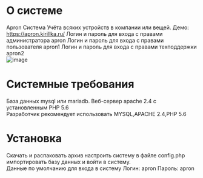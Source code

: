 # О системе
Apron Система Учёта всяких устройств в компании или вещей.
Демо: https://apron.kirillka.ru/
Логин и пароль для входа с правами администратора apron
Логин и пароль для входа с правами пользователя apron1
Логин и пароль для входа с правами техподдержки apron2
<br/>
![image](https://user-images.githubusercontent.com/90477403/195337591-69d34027-516d-4850-a101-e9b11d864b13.png)
# Системные требования
База данных mysql или mariadb. Веб-сервер apache 2.4 с установленным PHP 5.6
<br/>
Разработчик рекомендует использовать MYSQL,APACHE 2.4,PHP 5.6
# Установка
Скачать и распаковать архив настроить систему в файле config.php импортировать базу данных и войти в систему.
<br/>
Данные по умолчанию для входа в систему Логин: apron Пароль: apron
